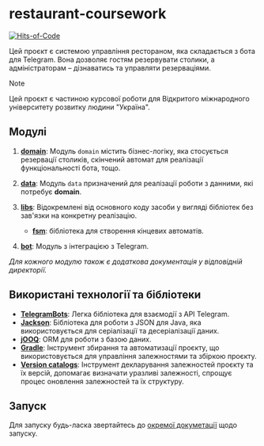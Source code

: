# restaurant-coursework
[![Hits-of-Code](https://hitsofcode.com/github/y9vad9/restaurant-coursework?branch=master)](https://hitsofcode.com/github/y9vad9/restaurant-coursework/view?branch=master)


Цей проєкт є системою управління рестораном, яка складається з бота для Telegram. Вона
дозволяє гостям резервувати столики, а адміністраторам – дізнаватись та управляти резерваціями.

> [!NOTE]
> Цей проєкт є частиною курсової роботи для Відкритого міжнародного університету розвитку людини "Україна".

## Модулі

1. [**domain**](domain): Модуль `domain` містить бізнес-логіку, яка стосується резервації столиків, скінчений автомат для реалізації
функціональності бота, тощо.

2. [**data**](data): Модуль `data` призначений для реалізації роботи з данними, які потребує **domain**.

3. **[libs](libs)**: Відокремлені від основного коду засоби у вигляді бібліотек без зав'язки на конкретну реалізацію.
    - **[fsm](libs/fsm)**: бібліотека для створення кінцевих автоматів.
4. **[bot](bot)**: Модуль з інтеграцією з Telegram.

*Для кожного модулю також є додаткова документація у відповідній директорії.*

## Використані технології та бібліотеки

- **[TelegramBots](https://github.com/rubenlagus/TelegramBots)**: Легка бібліотека для взаємодії з API Telegram.
- **[Jackson](https://github.com/FasterXML/jackson)**: Бібліотека для роботи з JSON для Java, яка використовується для серіалізації та десеріалізації даних.
- **[jOOQ](https://www.jooq.org/)**: ORM для роботи з базою даних.
- **[Gradle](https://gradle.org/)**: Інструмент збирання та автоматизації проєкту, що використовується для управління залежностями та збіркою
  проєкту.
- **[Version catalogs](https://docs.gradle.org/current/userguide/platforms.html)**: Інструмент декларування залежностей проєкту та їх версій, допомагає визначати уразливі
  залежності, спрощує процес оновлення залежностей та їх структуру.

## Запуск
Для запуску будь-ласка звертайтесь до [окремої докуметації](docs/RUNNING.md) щодо запуску.
